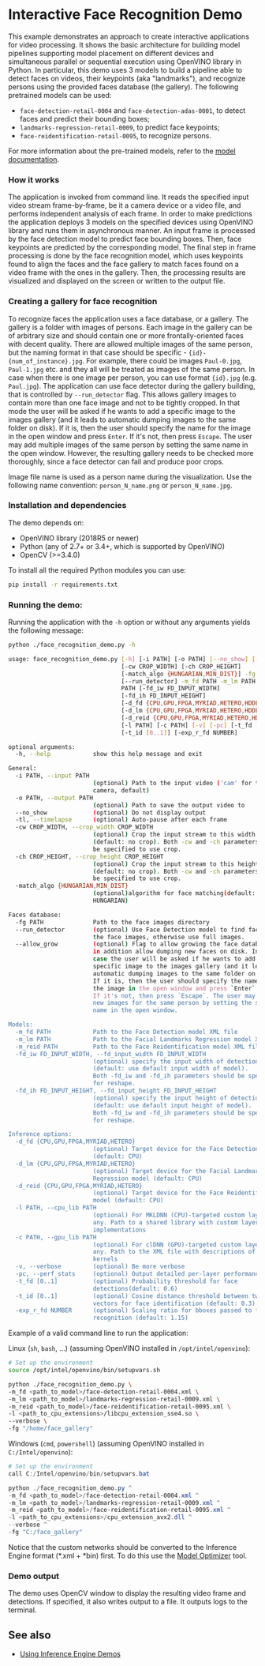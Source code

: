 # Interactive Face Recognition Demo

This example demonstrates an approach to create interactive applications
for video processing. It shows the basic architecture for building model
pipelines supporting model placement on different devices and simultaneous
parallel or sequential execution using OpenVINO library in Python.
In particular, this demo uses 3 models to build a pipeline able to detect
faces on videos, their keypoints (aka "landmarks"),
and recognize persons using the provided faces database (the gallery).
The following pretrained models can be used:

* `face-detection-retail-0004` and `face-detection-adas-0001`, to detect faces and predict their bounding boxes;
* `landmarks-regression-retail-0009`, to predict face keypoints;
* `face-reidentification-retail-0095`, to recognize persons.

For more information about the pre-trained models, refer to the [model documentation](../../../models/intel/index.md).

### How it works

The application is invoked from command line. It reads the specified input
video stream frame-by-frame, be it a camera device or a video file,
and performs independent analysis of each frame. In order to make predictions
the application deploys 3 models on the specified devices using OpenVINO
library and runs them in asynchronous manner. An input frame is processed by
the face detection model to predict face bounding boxes. Then, face keypoints
are predicted by the corresponding model. The final step in frame processing
is done by the face recognition model, which uses keypoints found
to align the faces and the face gallery to match faces found on a video
frame with the ones in the gallery. Then, the processing results are
visualized and displayed on the screen or written to the output file.

### Creating a gallery for face recognition

To recognize faces the application uses a face database, or a gallery.
The gallery is a folder with images of persons. Each image in the gallery can
be of arbitrary size and should contain one or more frontally-oriented faces
with decent quality. There are allowed multiple images of the same person, but
the naming format in that case should be specific - `{id}-{num_of_instance}.jpg`.
For example, there could be images `Paul-0.jpg`, `Paul-1.jpg` etc.
and they all will be treated as images of the same person. In case when there
is one image per person, you can use format `{id}.jpg` (e.g. `Paul.jpg`).
The application can use face detector during the gallery building, that is
controlled by `--run_detector` flag. This allows gallery images to contain more
than one face image and not to be tightly cropped. In that mode the user will
be asked if he wants to add a specific image to the images gallery (and it
leads to automatic dumping images to the same folder on disk). If it is, then
the user should specify the name for the image in the open window and press
`Enter`. If it's not, then press `Escape`. The user may add multiple images of
the same person by setting the same name in the open window. However, the
resulting gallery needs to be checked more thoroughly, since a face detector can
fail and produce poor crops.

Image file name is used as a person name during the visualization.
Use the following name convention: `person_N_name.png` or `person_N_name.jpg`.

### Installation and dependencies

The demo depends on:
- OpenVINO library (2018R5 or newer)
- Python (any of 2.7+ or 3.4+, which is supported by OpenVINO)
- OpenCV (>=3.4.0)

To install all the required Python modules you can use:

``` sh
pip install -r requirements.txt
```

### Running the demo:

Running the application with the `-h` option or without
any arguments yields the following message:

``` sh
python ./face_recognition_demo.py -h

usage: face_recognition_demo.py [-h] [-i PATH] [-o PATH] [--no_show] [-tl]
                                [-cw CROP_WIDTH] [-ch CROP_HEIGHT]
                                [-match_algo {HUNGARIAN,MIN_DIST}] -fg PATH
                                [--run_detector] -m_fd PATH -m_lm PATH -m_reid
                                PATH [-fd_iw FD_INPUT_WIDTH]
                                [-fd_ih FD_INPUT_HEIGHT]
                                [-d_fd {CPU,GPU,FPGA,MYRIAD,HETERO,HDDL}]
                                [-d_lm {CPU,GPU,FPGA,MYRIAD,HETERO,HDDL}]
                                [-d_reid {CPU,GPU,FPGA,MYRIAD,HETERO,HDDL}]
                                [-l PATH] [-c PATH] [-v] [-pc] [-t_fd [0..1]]
                                [-t_id [0..1]] [-exp_r_fd NUMBER]

optional arguments:
  -h, --help            show this help message and exit

General:
  -i PATH, --input PATH
                        (optional) Path to the input video ('cam' for the
                        camera, default)
  -o PATH, --output PATH
                        (optional) Path to save the output video to
  --no_show             (optional) Do not display output
  -tl, --timelapse      (optional) Auto-pause after each frame
  -cw CROP_WIDTH, --crop_width CROP_WIDTH
                        (optional) Crop the input stream to this width
                        (default: no crop). Both -cw and -ch parameters should
                        be specified to use crop.
  -ch CROP_HEIGHT, --crop_height CROP_HEIGHT
                        (optional) Crop the input stream to this height
                        (default: no crop). Both -cw and -ch parameters should
                        be specified to use crop.
  -match_algo {HUNGARIAN,MIN_DIST}
                        (optional)algorithm for face matching(default:
                        HUNGARIAN)

Faces database:
  -fg PATH              Path to the face images directory
  --run_detector        (optional) Use Face Detection model to find faces on
                        the face images, otherwise use full images.
  --allow_grow          (optional) Flag to allow growing the face database,
                        in addition allow dumping new faces on disk. In that
                        case the user will be asked if he wants to add a
                        specific image to the images gallery (and it leads to
                        automatic dumping images to the same folder on disk).
                        If it is, then the user should specify the name for
                        the image in the open window and press `Enter`.
                        If it's not, then press `Escape`. The user may add
                        new images for the same person by setting the same
                        name in the open window.

Models:
  -m_fd PATH            Path to the Face Detection model XML file
  -m_lm PATH            Path to the Facial Landmarks Regression model XML file
  -m_reid PATH          Path to the Face Reidentification model XML file
  -fd_iw FD_INPUT_WIDTH, --fd_input_width FD_INPUT_WIDTH
                        (optional) specify the input width of detection model
                        (default: use default input width of model).
                        Both -fd_iw and -fd_ih parameters should be specified
                        for reshape.
  -fd_ih FD_INPUT_HEIGHT, --fd_input_height FD_INPUT_HEIGHT
                        (optional) specify the input height of detection model
                        (default: use default input height of model). 
                        Both -fd_iw and -fd_ih parameters should be specified
                        for reshape.

Inference options:
  -d_fd {CPU,GPU,FPGA,MYRIAD,HETERO}
                        (optional) Target device for the Face Detection model
                        (default: CPU)
  -d_lm {CPU,GPU,FPGA,MYRIAD,HETERO}
                        (optional) Target device for the Facial Landmarks
                        Regression model (default: CPU)
  -d_reid {CPU,GPU,FPGA,MYRIAD,HETERO}
                        (optional) Target device for the Face Reidentification
                        model (default: CPU)
  -l PATH, --cpu_lib PATH
                        (optional) For MKLDNN (CPU)-targeted custom layers, if
                        any. Path to a shared library with custom layers
                        implementations
  -c PATH, --gpu_lib PATH
                        (optional) For clDNN (GPU)-targeted custom layers, if
                        any. Path to the XML file with descriptions of the
                        kernels
  -v, --verbose         (optional) Be more verbose
  -pc, --perf_stats     (optional) Output detailed per-layer performance stats
  -t_fd [0..1]          (optional) Probability threshold for face
                        detections(default: 0.6)
  -t_id [0..1]          (optional) Cosine distance threshold between two
                        vectors for face identification (default: 0.3)
  -exp_r_fd NUMBER      (optional) Scaling ratio for bboxes passed to face
                        recognition (default: 1.15)
```

Example of a valid command line to run the application:

Linux (`sh`, `bash`, ...) (assuming OpenVINO installed in `/opt/intel/openvino`):

``` sh
# Set up the environment
source /opt/intel/openvino/bin/setupvars.sh

python ./face_recognition_demo.py \
-m_fd <path_to_model>/face-detection-retail-0004.xml \
-m_lm <path_to_model>/landmarks-regression-retail-0009.xml \
-m_reid <path_to_model>/face-reidentification-retail-0095.xml \
-l <path_to_cpu_extensions>/libcpu_extension_sse4.so \
--verbose \
-fg "/home/face_gallery"
```

Windows (`cmd`, `powershell`) (assuming OpenVINO installed in `C:/Intel/openvino`):

``` powershell
# Set up the environment
call C:/Intel/openvino/bin/setupvars.bat

python ./face_recognition_demo.py ^
-m_fd <path_to_model>/face-detection-retail-0004.xml ^
-m_lm <path_to_model>/landmarks-regression-retail-0009.xml ^
-m_reid <path_to_model>/face-reidentification-retail-0095.xml ^
-l <path_to_cpu_extensions>/cpu_extension_avx2.dll ^
--verbose ^
-fg "C:/face_gallery"
```

Notice that the custom networks should be converted to the
Inference Engine format (*.xml + *bin) first. To do this use the
[Model Optimizer](https://software.intel.com/en-us/articles/OpenVINO-ModelOptimizer) tool.

### Demo output

The demo uses OpenCV window to display the resulting video frame and detections.
If specified, it also writes output to a file. It outputs logs to the terminal.

## See also
* [Using Inference Engine Demos](../../README.md)
